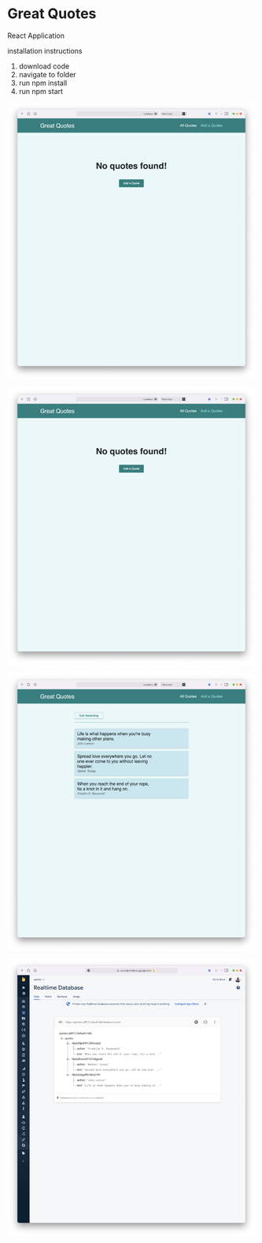 # Great Quotes
React Application

installation instructions
1. download code
2. navigate to folder
3. run npm install
4. run npm start

![](https://github.com/ShalevL/greatQuotesFinal/blob/main/1.png)

![](https://github.com/ShalevL/greatQuotesFinal/blob/main/1.png)

![](https://github.com/ShalevL/greatQuotesFinal/blob/main/3.png)

![](https://github.com/ShalevL/greatQuotesFinal/blob/main/4.png)
